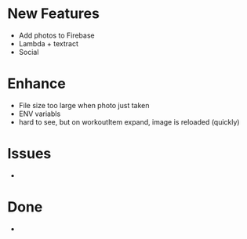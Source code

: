 # New Features
- Add photos to Firebase
- Lambda + textract
- Social


# Enhance
- File size too large when photo just taken
- ENV variabls
- hard to see, but on workoutItem expand, image is reloaded (quickly)

# Issues
- 

# Done
- 